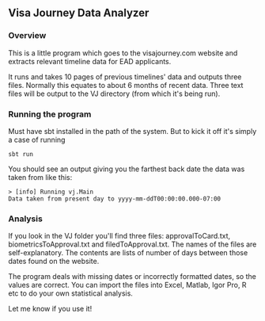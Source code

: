 ## Visa Journey Data Analyzer

### Overview

This is a little program which goes to the visajourney.com website and extracts relevant timeline data for EAD applicants.

It runs and takes 10 pages of previous timelines' data and outputs three files. Normally this equates to about 6 months of recent data. Three text files will be output to the VJ directory (from which it's being run).

### Running the program

Must have sbt installed in the path of the system. But to kick it off it's simply a case of running 

```
sbt run
```
You should see an output giving you the farthest back date the data was taken from like this:

```
> [info] Running vj.Main
Data taken from present day to yyyy-mm-ddT00:00:00.000-07:00 
```

### Analysis

If you look in the VJ folder you'll find three files: approvalToCard.txt, biometricsToApproval.txt and filedToApproval.txt. The names of the files are self-explanatory. The contents are lists of number of days between those dates found on the website.

The program deals with missing dates or incorrectly formatted dates, so the values are correct. You can import the files into Excel, Matlab, Igor Pro, R etc to do your own statistical analysis.

Let me know if you use it!